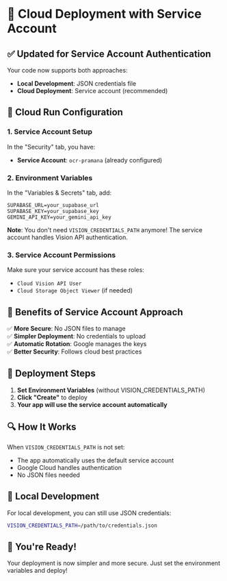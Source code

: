 # 🚀 Cloud Deployment with Service Account

## **✅ Updated for Service Account Authentication**

Your code now supports both approaches:
- **Local Development**: JSON credentials file
- **Cloud Deployment**: Service account (recommended)

## **🔧 Cloud Run Configuration**

### **1. Service Account Setup**
In the "Security" tab, you have:
- **Service Account**: `ocr-pramana` (already configured)

### **2. Environment Variables**
In the "Variables & Secrets" tab, add:

```
SUPABASE_URL=your_supabase_url
SUPABASE_KEY=your_supabase_key
GEMINI_API_KEY=your_gemini_api_key
```

**Note**: You don't need `VISION_CREDENTIALS_PATH` anymore! The service account handles Vision API authentication.

### **3. Service Account Permissions**
Make sure your service account has these roles:
- `Cloud Vision API User`
- `Cloud Storage Object Viewer` (if needed)

## **🎯 Benefits of Service Account Approach**

✅ **More Secure**: No JSON files to manage  
✅ **Simpler Deployment**: No credentials to upload  
✅ **Automatic Rotation**: Google manages the keys  
✅ **Better Security**: Follows cloud best practices  

## **🚀 Deployment Steps**

1. **Set Environment Variables** (without VISION_CREDENTIALS_PATH)
2. **Click "Create"** to deploy
3. **Your app will use the service account automatically**

## **🔍 How It Works**

When `VISION_CREDENTIALS_PATH` is not set:
- The app automatically uses the default service account
- Google Cloud handles authentication
- No JSON files needed

## **📝 Local Development**

For local development, you can still use JSON credentials:
```bash
VISION_CREDENTIALS_PATH=/path/to/credentials.json
```

## **🎉 You're Ready!**

Your deployment is now simpler and more secure. Just set the environment variables and deploy! 